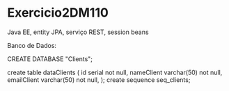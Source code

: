 ﻿# Exercicio2DM110
Java EE, entity JPA, serviço REST, session beans


Banco de Dados:

CREATE DATABASE "Clients";

create table dataClients (
id serial not null,
nameClient varchar(50) not null,
emailClient varchar(50) not null,
);
create sequence seq_clients;